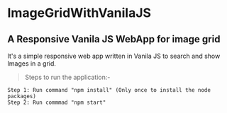 # ImageGridWithVanilaJS
## A Responsive Vanila JS WebApp for image grid

It's a simple responsive web app written in Vanila JS to search and show Images in a grid.

> Steps to run the application:-
```
Step 1: Run command "npm install" (Only once to install the node packages)
Step 2: Run commmad "npm start"
```
